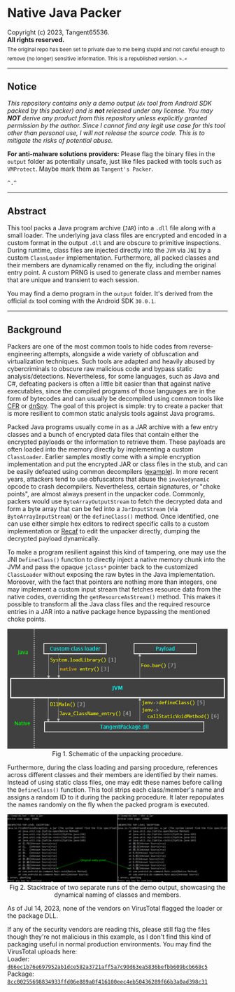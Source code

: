 # Native Java Packer

Copyright (c) 2023, Tangent65536.  
**All rights reserved.**  
<sub>The original repo has been set to private due to me being stupid and not careful enough to remove (no longer) sensitive information. This is a republished version. `>.<`</sub>  

---

## Notice

*This repository contains only a demo output (`dx` tool from Android SDK packed by this packer) and is **not** released under any license. You may **NOT** derive any product from this repository unless explicitly granted permission by the author. Since I cannot find any legit use case for this tool other than personal use, I will not release the source code. This is to mitigate the risks of potential abuse.*  

**For anti-malware solutions providers:** Please flag the binary files in the `output` folder as potentially unsafe, just like files packed with tools such as `VMProtect`. Maybe mark them as `Tangent's Packer`.  

`^.^`

---

## Abstract

This tool packs a Java program archive (`JAR`) into a `.dll` file along with a small loader. The underlying java class files are encrypted and encoded in a custom format in the output `.dll` and are obscure to primitive inspections. During runtime, class files are injected directly into the `JVM` via `JNI` by a custom `ClassLoader` implementation. Furthermore, all packed classes and their members are dynamically renamed on the fly, including the original entry point. A custom PRNG is used to generate class and member names that are unique and transient to each session.  

You may find a demo program in the `output` folder. It's derived from the official `dx` tool coming with the Android SDK `30.0.1`.  

---

## Background

Packers are one of the most common tools to hide codes from reverse-engineering attempts, alongside a wide variety of obfuscation and virtualization techniques. Such tools are adapted and heavily abused by cybercriminals to obscure raw malicious code and bypass static analysis/detections. Nevertheless, for some languages, such as Java and C#, defeating packers is often a little bit easier than that against native executables, since the compiled programs of those languages are in the form of bytecodes and can usually be decompiled using common tools like [CFR](https://github.com/leibnitz27/cfr) or [dnSpy](https://github.com/dnSpy/dnSpy). The goal of this project is simple: try to create a packer that is more resilient to common static analysis tools against Java programs.  

Packed Java programs usually come in as a JAR archive with a few entry classes and a bunch of encrypted data files that contain either the encrypted payloads or the information to retrieve them. These payloads are often loaded into the memory directly by implementing a custom `ClassLoader`. Earlier samples mostly come with a simple encryption implementation and put the encrypted JAR or class files in the stub, and can be easily defeated using common decompilers ([example](https://github.com/tan2pow16/SimpleDeqryptor19M07A)). In more recent years, attackers tend to use obfuscators that abuse the `invokedynamic` opcode to crash decompilers. Nevertheless, certain signatures, or "choke points", are almost always present in the unpacker code. Commonly, packers would use `ByteArrayOutputStream` to fetch the decrypted data and form a byte array that can be fed into a `JarInputStream` (via `ByteArrayInputStream`) or the `defineClass()` method. Once identified, one can use either simple hex editors to redirect specific calls to a custom implementation or [Recaf](https://github.com/Col-E/Recaf) to edit the unpacker directly, dumping the decrypted payload dynamically.  

To make a program resilient against this kind of tampering, one may use the JNI `DefineClass()` function to directly inject a native memory chunk into the JVM and pass the opaque `jclass*` pointer back to the customized `ClassLoader` without exposing the raw bytes in the Java implementation. Moreover, with the fact that pointers are nothing more than integers, one may implement a custom input stream that fetches resource data from the native codes, overriding the `getResourceAsStream()` method. This makes it possible to transform all the Java class files and the required resource entries in a JAR into a native package hence bypassing the mentioned choke points.  

<p align="center">
  <img src="demo/fig1.png"><br>
  Fig 1. Schematic of the unpacking procedure.  
</p>

Furthermore, during the class loading and parsing procedure, references across different classes and their members are identified by their names. Instead of using static class files, one may edit these names before calling the `DefineClass()` function. This tool strips each class/member's name and assigns a random ID to it during the packing procedure. It later repopulates the names randomly on the fly when the packed program is executed.  

<p align="center">
  <img src="demo/fig2.png"><br>
  Fig 2. Stacktrace of two separate runs of the demo output, showcasing the dynamical naming of classes and members.  
</p>

As of Jul 14, 2023, none of the vendors on VirusTotal flagged the loader or the package DLL.  

If any of the security vendors are reading this, please still flag the files though they're not malicious in this example, as I don't find this kind of packaging useful in normal production environments. You may find the VirusTotal uploads here:  
Loader: [`d66ec1b76e697952ab1dce582a3721aff5a7c90d63ea5836befbb609bcb668c5`](https://www.virustotal.com/gui/file/d66ec1b76e697952ab1dce582a3721aff5a7c90d63ea5836befbb609bcb668c5)  
Package: [`8cc00255698834933ffd06e889a0f416100eec4eb50436289f66b3a0ad398c31`](https://www.virustotal.com/gui/file/8cc00255698834933ffd06e889a0f416100eec4eb50436289f66b3a0ad398c31)  
